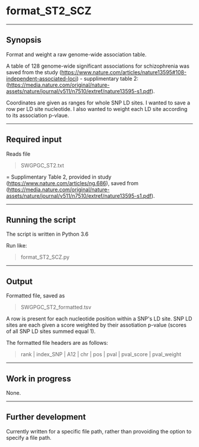 # format_ST2_SCZ

----------------------
Synopsis
----------------------
Format and weight a raw genome-wide association table.

A table of 128 genome-wide significant associations for schizophrenia was saved from the study (https://www.nature.com/articles/nature13595#108-independent-associated-loci) - supplimentary table 2: (https://media.nature.com/original/nature-assets/nature/journal/v511/n7510/extref/nature13595-s1.pdf).

Coordinates are given as ranges for whole SNP LD sites. I wanted to save a row per LD site nucleotide. I also wanted to weight each LD site according to its association p-vlaue.

----------------------
Required input
----------------------
Reads file 

>SWGPGC_ST2.txt

= Supplimentary Table 2, provided in study (https://www.nature.com/articles/ng.686), saved from (https://media.nature.com/original/nature-assets/nature/journal/v511/n7510/extref/nature13595-s1.pdf).

----------------------
Running the script
----------------------
The script is written in Python 3.6

Run like:

>format_ST2_SCZ.py

----------------------
Output
----------------------

Formatted file, saved as

>SWGPGC_ST2_formatted.tsv

A row is present for each nucleotide position within a SNP's LD site. SNP LD sites are each given a score weighted by their assotiation p-value (scores of all SNP LD sites summed equal 1).

The formatted file headers are as follows:

>rank | index_SNP | A12 | chr | pos | pval | pval_score | pval_weight

----------------------
Work in progress
----------------------

None.

----------------------
Further development
----------------------

Currently written for a specific file path, rather than provoiding the option to specify a file path.
